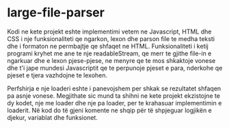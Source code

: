 # large-file-parser

Kodi ne kete projekt eshte implementimi vetem ne Javascript, HTML dhe CSS i nje funksionaliteti qe ngarkon, lexon dhe parson file te medha teksti dhe i formaton ne permbajtje qe shfaqet ne HTML. Funksionaliteti i ketij programi kryhet me ane te nje readableStream, qe merr te gjithe file-in e ngarkuar dhe e lexon pjese-pjese, ne menyre qe te mos shkaktoje vonese dhe t'i jape mundesi Javascriptit qe te perpunoje pjeset e para, nderkohe qe pjeset e tjera vazhdojne te lexohen.

Perfshirja e nje loaderi eshte i panevojshem per shkak se rezultatet shfaqen pa asnje vonese. Megjithate sic mund ta shihni ne kete projekt ekzistojne te dy kodet, nje me loader dhe nje pa loader, per te krahasuar implementimin e loaderit. Në kod do të gjeni komente ne shqip për të shpjeguar logjikën e djekur, variablat dhe funksionet.
